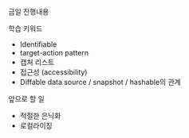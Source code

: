 금일 진행내용

학습 키워드
- Identifiable
- target-action pattern
- 캡처 리스트
- 접근성 (accessibility)
- Diffable data source / snapshot / hashable의 관계

앞으로 할 일
- 적절한 은닉화
- 로컬라이징